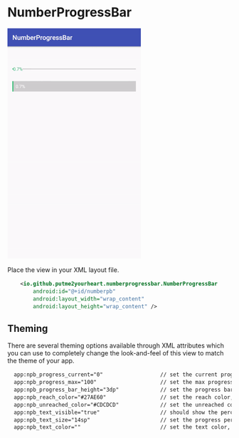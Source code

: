 # NumberProgressBar

![image](https://github.com/putme2yourheart/NumberProgressBar/raw/master/screenshots/sample.gif)


Place the view in your XML layout file.

```xml
    <io.github.putme2yourheart.numberprogressbar.NumberProgressBar
        android:id="@+id/numberpb"
        android:layout_width="wrap_content"
        android:layout_height="wrap_content" />
```

## Theming

There are several theming options available through XML attributes which you can use to completely change the look-and-feel of this view to match the theme of your app.

```xml
  app:npb_progress_current="0"                  // set the current progress, default 0
  app:npb_progress_max="100"                    // set the max progress, default 100
  app:npb_progress_bar_height="3dp"             // set the progress bar height, default 3dp
  app:npb_reach_color="#27AE60"                 // set the reach color, default #27AE60
  app:npb_unreached_color="#CDCDCD"             // set the unreached color, default #CDCDCD
  app:npb_text_visible="true"                   // should show the percent text, default is true
  app:npb_text_size="14sp"                      // set the progress percent text size, default 14sp
  app:npb_text_color=""                         // set the text color, when the progress height < text size, text color is #27AE60, or white
```
